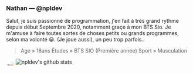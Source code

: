 ### Nathan — @npldev

Salut, je suis passionné de programmation, j'en fait à très grand rythme depuis début Septembre 2020, notamment graçe à mon BTS Sio. Je m'amuse à faire toutes sortes de choses petits ou grands programmes, selon ma volonté 😀. (Je joue aussi), un peu trop parfois..

> Age » 18ans
> Études » BTS SIO (Première année)
> Sport » Musculation

[Monsiteweb]: https://nathancreations.fr
[Montwitter]: https://twitter.com/NeppFR


[<img align="left" alt="MySQL" width="26px" src="https://raw.githubusercontent.com/github/explore/80688e429a7d4ef2fca1e82350fe8e3517d349/topics/mysql/mysql.png" />][Monsiteweb]
![npldev's github stats](https://github-readme-stats.vercel.app/api?username=npldevu&show_icons=true&hide_border=true)
